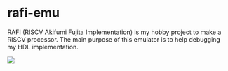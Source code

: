# rafi-emu

RAFI (RISCV Akifumi Fujita Implementation) is my hobby project to make a RISCV processor.
The main purpose of this emulator is to help debugging my HDL implementation.

![](https://github.com/fjt7tdmi/rafi-emu/workflows/run-test/badge.svg)